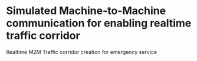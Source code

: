 # Simulated Machine-to-Machine communication for enabling realtime traffic corridor 
Realtime M2M Traffic corridor creation for emergency service
